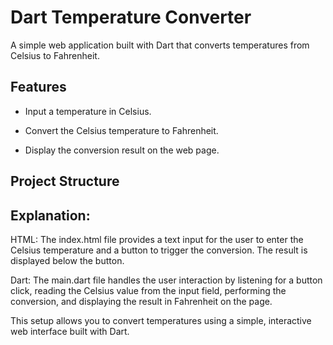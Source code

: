 # Dart Temperature Converter

A simple web application built with Dart that converts temperatures from Celsius to Fahrenheit.

## Features

- Input a temperature in Celsius.
  
- Convert the Celsius temperature to Fahrenheit.
  
- Display the conversion result on the web page.

## Project Structure


Explanation:
------------

HTML: The index.html file provides a text input for the user to enter the Celsius temperature and a button to trigger the conversion. The result is displayed below the button.

Dart: The main.dart file handles the user interaction by listening for a button click, reading the Celsius value from the input field, performing the conversion, and displaying the result in Fahrenheit on the page.

This setup allows you to convert temperatures using a simple, interactive web interface built with Dart.

